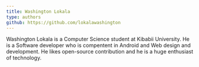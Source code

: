 ```yaml
---
title: Washington Lokala
type: authors
github: https://github.com/lokalawashington
---
```

Washington Lokala is a Computer Science student at Kibabii University. He is a Software developer who is compentent in Android and Web design and development. He likes open-source contribution and he is a huge enthusiast of technology.
